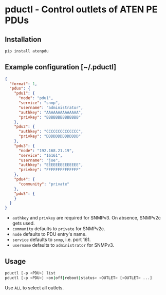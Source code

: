 # pductl - Control outlets of ATEN PE PDUs

## Installation

```sh
pip install atenpdu
```
 
## Example configuration [~/.pductl]
```json
{
  "format": 1,
  "pdus": {
    "pdu1": {
      "node": "pdu1",
      "service": "snmp",
      "username": "administrator",
      "authkey": "AAAAAAAAAAAAAA",
      "privkey": "BBBBBBBBBBBBBB"
    },
    "pdu2": {
      "authkey": "CCCCCCCCCCCCCC",
      "privkey": "DDDDDDDDDDDDDD"
    },
    "pdu3": {
      "node": "192.168.21.19",
      "service": "16161",
      "username": "joe",
      "authkey": "EEEEEEEEEEEEEE",
      "privkey": "FFFFFFFFFFFFFF"
    },
    "pdu4": {
      "community": "private"
    },
    "pdu5": {
    }
  }
}
```

* `authkey` and `privkey` are required for SNMPv3. On absence, SNMPv2c gets used.
* `community` defaults to `private` for SNMPv2c.
* `node` defaults to PDU entry's name.
* `service` defaults to `snmp`, i.e. port 161.
* `username` defaults to `administrator` for SNMPv3.

## Usage

```sh
pductl [-p <PDU>] list
pductl [-p <PDU>] <on|off|reboot|status> <OUTLET> [<OUTLET> ...]
```

Use `ALL` to select all outlets.

